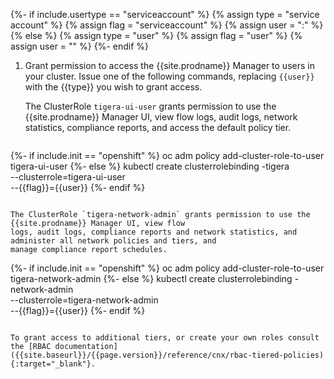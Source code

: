 {%- if include.usertype == "serviceaccount" %}
  {% assign type = "service account" %}
  {% assign flag = "serviceaccount" %}
  {% assign user = "<NAMESPACE>:<USER>" %}
{% else %}
  {% assign type = "user" %}
  {% assign flag = "user" %}
  {% assign user = "<USER>" %}
{%- endif %}

1. Grant permission to access the {{site.prodname}} Manager to users in your cluster. Issue one of the following
   commands, replacing `{{user}}` with the {{type}} you wish to grant access.

   The ClusterRole `tigera-ui-user` grants permission to use the {{site.prodname}} Manager UI, view flow
   logs, audit logs, network statistics, compliance reports, and access the default policy tier.

   ```
{%- if include.init == "openshift" %}
   oc adm policy add-cluster-role-to-user tigera-ui-user <USER>
{%- else %}
   kubectl create clusterrolebinding <USER>-tigera \
     --clusterrole=tigera-ui-user \
     --{{flag}}={{user}}
{%- endif %}
   ```

   The ClusterRole `tigera-network-admin` grants permission to use the {{site.prodname}} Manager UI, view flow
   logs, audit logs, compliance reports and network statistics, and administer all network policies and tiers, and
   manage compliance report schedules.

   ```
{%- if include.init == "openshift" %}
   oc adm policy add-cluster-role-to-user tigera-network-admin <USER>
{%- else %}
   kubectl create clusterrolebinding <USER>-network-admin \
     --clusterrole=tigera-network-admin \
     --{{flag}}={{user}}
{%- endif %}
   ```

   To grant access to additional tiers, or create your own roles consult the [RBAC documentation]({{site.baseurl}}/{{page.version}}/reference/cnx/rbac-tiered-policies){:target="_blank"}.
